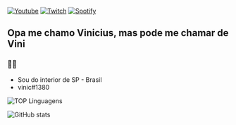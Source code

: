 <a href= https://www.youtube.com/channel/UCsY9wnUKRznPZy1L7jpZfnQ>![Youtube](https://img.shields.io/badge/YouTube-FF0000?style=for-the-badge&logo=youtube&logoColor=white)</a>
<a href= https://www.twitch.tv/vinicdarn>![Twitch](https://img.shields.io/badge/Twitch-9146FF?style=for-the-badge&logo=twitch&logoColor=white)</a>
<a href=https://open.spotify.com/user/czghl07of3mllegu3mgw96a90?>![Spotify](https://img.shields.io/badge/Spotify-1ED760?&style=for-the-badge&logo=spotify&logoColor=white)</a>

## Opa me chamo Vinicius, mas pode me chamar de Vini 
### 🤠🤙

- Sou do interior de SP - Brasil
- vinic#1380



![TOP Linguagens](https://github-readme-stats.vercel.app/api/top-langs/?username=vinicDarn&layout=compact&theme=dracula)

![GitHub stats](https://github-readme-stats.vercel.app/api?username=vinicDarn&show_icons=true&theme=dracula) 
  
  

